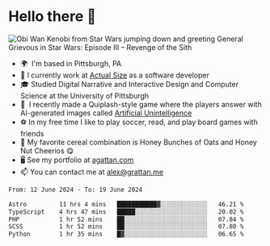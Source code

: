 <!--
**GameDog9988/GameDog9988** is a ✨ _special_ ✨ repository because its `README.md` (this file) appears on your GitHub profile.

Here are some ideas to get you started:

- 🔭 I’m currently working on ...
- 🌱 I’m currently learning ...
- 👯 I’m looking to collaborate on ...
- 🤔 I’m looking for help with ...
- 💬 Ask me about ...
- 📫 How to reach me: ...
- 😄 Pronouns: ...
- ⚡ Fun fact: ...
-->



Hello there 👋
==================================

![Obi Wan Kenobi from Star Wars jumping down and greeting General Grievous in Star Wars: Episode III – Revenge of the Sith](https://github.com/agrattan0820/agrattan0820/assets/51346343/689e56eb-29be-46a5-a079-28ea727b5f7e)


- 🌍  I'm based in Pittsburgh, PA
- 🔭  I currently work at [Actual Size](https://actualsize.com/) as a software developer
- 🎓  Studied Digital Narrative and Interactive Design and Computer Science at the University of Pittsburgh
- 👾  I recently made a Quiplash-style game where the players answer with AI-generated images called [Artificial Unintelligence](https://github.com/agrattan0820/artificial-unintelligence)
- ⚽  In my free time I like to play soccer, read, and play board games with friends
- 🥣  My favorite cereal combination is Honey Bunches of Oats and Honey Nut Cheerios 😋
- 🖥️  See my portfolio at [agattan.com](http://agrattan.com/)
- 📫  You can contact me at [alex@grattan.me](mailto:alex@grattan.me)

<!--START_SECTION:waka-->

```txt
From: 12 June 2024 - To: 19 June 2024

Astro         11 hrs 4 mins   ███████████▓░░░░░░░░░░░░░   46.21 %
TypeScript    4 hrs 47 mins   █████░░░░░░░░░░░░░░░░░░░░   20.02 %
PHP           1 hr 52 mins    ██░░░░░░░░░░░░░░░░░░░░░░░   07.84 %
SCSS          1 hr 52 mins    ██░░░░░░░░░░░░░░░░░░░░░░░   07.80 %
Python        1 hr 35 mins    █▓░░░░░░░░░░░░░░░░░░░░░░░   06.65 %
```

<!--END_SECTION:waka-->
